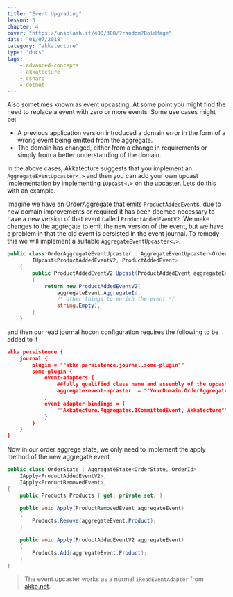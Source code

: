 ```yaml
---
title: "Event Upgrading"
lesson: 5
chapter: 4
cover: "https://unsplash.it/400/300/?random?BoldMage"
date: "01/07/2018"
category: "akkatecture"
type: "docs"
tags:
    - advanced-concepts
    - akkatecture
    - csharp
    - dotnet
---
```

Also sometimes known as event upcasting. At some point you might find the need to replace a event with zero or more events. Some use cases might be:

* A previous application version introduced a domain error in the form of a wrong event being emitted from the aggregate.
* The domain has changed, either from a change in requirements or simply from a better understanding of the domain.

In the above cases, Akkatecture suggests that you implement an `AggregateEventUpcaster<,>` and then you can add your own upcast implementation by implementing `IUpcast<,>` on the upcaster. Lets do this with an example.

Imagine we have an OrderAggregate that emits `ProductAddedEvent`s, due to new domain improvements or required it has been deemed necessary to have a new version of that event called `ProductAddedEventV2`. We make changes to the aggregate to emit the new version of the event, but we have a problem in that the old event is persisted in the event journal. To remedy this we will implement a suitable `AggregateEventUpcaster<,>`.

```csharp
public class OrderAggregateEventUpcaster : AggregateEventUpcaster<OrderAggregate, OrderId>,
        IUpcast<ProductAddedEventV2, ProductAddedEvent>
    {
        public ProductAddedEventV2 Upcast(ProductAddedEvent aggregateEvent)
        {
            return new ProductAddedEventV2(
                aggregateEvent.AggregateId,
                /* other things to enrich the event */
                string.Empty);
        }
    }
```

and then our read journal hocon configuration requires the following to be added to it

```json
akka.persistence {
    journal {
        plugin = ""akka.persistence.journal.some-plugin""
        some-plugin {
			event-adapters {
                ##fully qualified class name and assembly of the upcaster
				aggregate-event-upcaster  = ""YourDomain.OrderAggregateEventUpcaster, YourDomain""
			}
			event-adapter-bindings = {
				""Akkatecture.Aggregates.ICommittedEvent, Akkatecture"" = aggregate-event-upcaster
			}
        }
    }
}
```

Now in our order aggrege state, we only need to implement the apply method of the new aggregate event

```csharp
public class OrderState : AggregateState<OrderState, OrderId>,
    IApply<ProductAddedEventV2>,
    IApply<ProductRemovedEvent>,
{
    public Products Products { get; private set; }

    public void Apply(ProductRemovedEvent aggregateEvent)
    {
        Products.Remove(aggregateEvent.Product);
    }

    public void Apply(ProductAddedEventV2 aggregateEvent)
    {
        Products.Add(aggregateEvent.Product);
    }
}
```

> The event upcaster works as a normal `IReadEventAdapter` from [akka.net](https://getakka.net/articles/persistence/event-adapters.html).